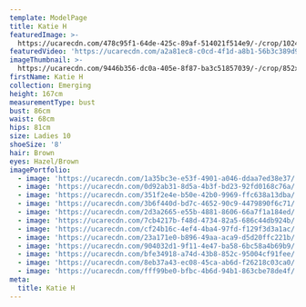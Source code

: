 ```yaml
---
template: ModelPage
title: Katie H
featuredImage: >-
  https://ucarecdn.com/478c95f1-64de-425c-89af-514021f514e9/-/crop/1024x694/0,0/-/preview/
featuredVideo: 'https://ucarecdn.com/a2a81ec8-c0cd-4f1d-a8b1-56b3c389d9b1/'
imageThumbnail: >-
  https://ucarecdn.com/9446b356-dc0a-405e-8f87-ba3c51857039/-/crop/852x1213/92,0/-/preview/
firstName: Katie H
collection: Emerging
height: 167cm
measurementType: bust
bust: 86cm
waist: 68cm
hips: 81cm
size: Ladies 10
shoeSize: '8'
hair: Brown
eyes: Hazel/Brown
imagePortfolio:
  - image: 'https://ucarecdn.com/1a35bc3e-e53f-4901-a046-ddaa7ed38e37/'
  - image: 'https://ucarecdn.com/0d92ab31-8d5a-4b3f-bd23-92fd0168c76a/'
  - image: 'https://ucarecdn.com/351f2e4e-b50e-42b0-9969-ffc638a13dba/'
  - image: 'https://ucarecdn.com/3b6f440d-bd7c-4652-90c9-4479890f6c71/'
  - image: 'https://ucarecdn.com/2d3a2665-e55b-4881-8606-66a7f1a184ed/'
  - image: 'https://ucarecdn.com/7cb4217b-f48d-4734-82a5-686c44db924b/'
  - image: 'https://ucarecdn.com/cf24b16c-4ef4-4ba4-97fd-f129f3d3a1ac/'
  - image: 'https://ucarecdn.com/23a171e0-b896-49aa-aca9-d5d20ffc221b/'
  - image: 'https://ucarecdn.com/904032d1-9f11-4e47-ba58-6bc58a4b69b9/'
  - image: 'https://ucarecdn.com/bfe34918-a74d-43b8-852c-95004cf91fee/'
  - image: 'https://ucarecdn.com/8eb37a43-ec08-45ca-ab6d-f26218c03ca0/'
  - image: 'https://ucarecdn.com/fff99be0-bfbc-4b6d-94b1-863cbe78de4f/'
meta:
  title: Katie H
---
```


